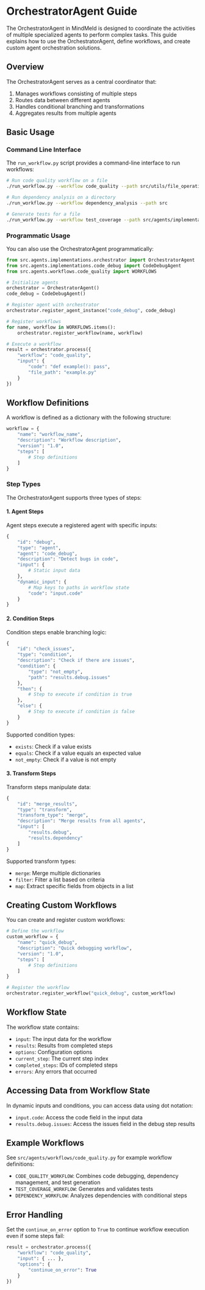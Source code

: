# OrchestratorAgent Guide

The OrchestratorAgent in MindMeld is designed to coordinate the activities of multiple specialized agents to perform complex tasks. This guide explains how to use the OrchestratorAgent, define workflows, and create custom agent orchestration solutions.

## Overview

The OrchestratorAgent serves as a central coordinator that:

1. Manages workflows consisting of multiple steps
2. Routes data between different agents
3. Handles conditional branching and transformations
4. Aggregates results from multiple agents

## Basic Usage

### Command Line Interface

The `run_workflow.py` script provides a command-line interface to run workflows:

```bash
# Run code quality workflow on a file
./run_workflow.py --workflow code_quality --path src/utils/file_operations.py

# Run dependency analysis on a directory
./run_workflow.py --workflow dependency_analysis --path src

# Generate tests for a file
./run_workflow.py --workflow test_coverage --path src/agents/implementations/dependency_management.py
```

### Programmatic Usage

You can also use the OrchestratorAgent programmatically:

```python
from src.agents.implementations.orchestrator import OrchestratorAgent
from src.agents.implementations.code_debug import CodeDebugAgent
from src.agents.workflows.code_quality import WORKFLOWS

# Initialize agents
orchestrator = OrchestratorAgent()
code_debug = CodeDebugAgent()

# Register agent with orchestrator
orchestrator.register_agent_instance("code_debug", code_debug)

# Register workflows
for name, workflow in WORKFLOWS.items():
    orchestrator.register_workflow(name, workflow)

# Execute a workflow
result = orchestrator.process({
    "workflow": "code_quality",
    "input": {
        "code": "def example(): pass",
        "file_path": "example.py"
    }
})
```

## Workflow Definitions

A workflow is defined as a dictionary with the following structure:

```python
workflow = {
    "name": "workflow_name",
    "description": "Workflow description",
    "version": "1.0",
    "steps": [
        # Step definitions
    ]
}
```

### Step Types

The OrchestratorAgent supports three types of steps:

#### 1. Agent Steps

Agent steps execute a registered agent with specific inputs:

```python
{
    "id": "debug",
    "type": "agent",
    "agent": "code_debug",
    "description": "Detect bugs in code",
    "input": {
        # Static input data
    },
    "dynamic_input": {
        # Map keys to paths in workflow state
        "code": "input.code"
    }
}
```

#### 2. Condition Steps

Condition steps enable branching logic:

```python
{
    "id": "check_issues",
    "type": "condition",
    "description": "Check if there are issues",
    "condition": {
        "type": "not_empty",
        "path": "results.debug.issues"
    },
    "then": {
        # Step to execute if condition is true
    },
    "else": {
        # Step to execute if condition is false
    }
}
```

Supported condition types:
- `exists`: Check if a value exists
- `equals`: Check if a value equals an expected value
- `not_empty`: Check if a value is not empty

#### 3. Transform Steps

Transform steps manipulate data:

```python
{
    "id": "merge_results",
    "type": "transform",
    "transform_type": "merge",
    "description": "Merge results from all agents",
    "input": [
        "results.debug",
        "results.dependency"
    ]
}
```

Supported transform types:
- `merge`: Merge multiple dictionaries
- `filter`: Filter a list based on criteria
- `map`: Extract specific fields from objects in a list

## Creating Custom Workflows

You can create and register custom workflows:

```python
# Define the workflow
custom_workflow = {
    "name": "quick_debug",
    "description": "Quick debugging workflow",
    "version": "1.0",
    "steps": [
        # Step definitions
    ]
}

# Register the workflow
orchestrator.register_workflow("quick_debug", custom_workflow)
```

## Workflow State

The workflow state contains:

- `input`: The input data for the workflow
- `results`: Results from completed steps
- `options`: Configuration options
- `current_step`: The current step index
- `completed_steps`: IDs of completed steps
- `errors`: Any errors that occurred

## Accessing Data from Workflow State

In dynamic inputs and conditions, you can access data using dot notation:

- `input.code`: Access the code field in the input data
- `results.debug.issues`: Access the issues field in the debug step results

## Example Workflows

See `src/agents/workflows/code_quality.py` for example workflow definitions:

- `CODE_QUALITY_WORKFLOW`: Combines code debugging, dependency management, and test generation
- `TEST_COVERAGE_WORKFLOW`: Generates and validates tests
- `DEPENDENCY_WORKFLOW`: Analyzes dependencies with conditional steps

## Error Handling

Set the `continue_on_error` option to `True` to continue workflow execution even if some steps fail:

```python
result = orchestrator.process({
    "workflow": "code_quality",
    "input": { ... },
    "options": {
        "continue_on_error": True
    }
})
```
